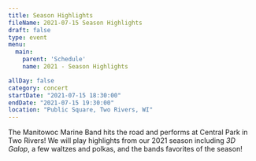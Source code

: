 ```yaml
---
title: Season Highlights
fileName: 2021-07-15 Season Highlights
draft: false
type: event
menu: 
  main:
    parent: 'Schedule'
    name: 2021 - Season Highlights

allDay: false
category: concert
startDate: "2021-07-15 18:30:00"
endDate: "2021-07-15 19:30:00"
location: "Public Square, Two Rivers, WI"
---
```

The Manitowoc Marine Band hits the road and performs at Central Park in Two Rivers! We will play highlights from our 2021 season including _3D Galop_, a few waltzes and polkas, and the bands favorites of the season!